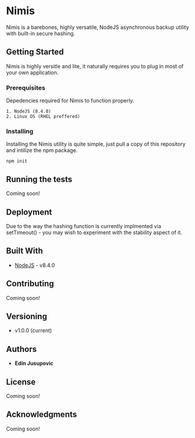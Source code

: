 # Nimis

Nimis is a barebones, highly versatile, NodeJS asynchronous backup utility with built-in secure hashing.

## Getting Started

Nimis is highly versitle and lite, it naturally requires you to plug in most of your own application. 

### Prerequisites

Depedencies required for Nimis to function properly. 

```
1. NodeJS (8.4.0)
2. Linux OS (RHEL preffered)
```

### Installing

Installing the Nimis utility is quite simple, just pull a copy of this repository and intilize the npm package.

```
npm init 
```


## Running the tests

Coming soon!


## Deployment

Due to the way the hashing function is currently implmented via setTimeout() - you may wish to experiment with the stability aspect of it.

## Built With

* [NodeJS](https://nodejs.org/) - v8.4.0


## Contributing

Coming soon!

## Versioning

* v1.0.0 (current) 

## Authors

* **Edin Jusupovic** 


## License

Coming soon!

## Acknowledgments

Coming soon!
